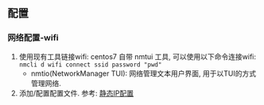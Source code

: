 ## 配置
### 网络配置-wifi
1. 使用现有工具链接wifi: centos7 自带 nmtui 工具, 可以使用以下命令连接wifi: `nmcli d wifi connect ssid password "pwd"`
    - nmtio(NetworkManager TUI): 网络管理文本用户界面, 用于以TUI的方式管理网络.
2. 添加/配置配置文件. 参考: [静态IP配置](/develop/static-ip.md)